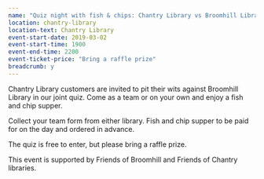 ```yaml
---
name: "Quiz night with fish & chips: Chantry Library vs Broomhill Library customers"
location: chantry-library
location-text: Chantry Library
event-start-date: 2019-03-02
event-start-time: 1900
event-end-time: 2200
event-ticket-price: "Bring a raffle prize"
breadcrumb: y
---
```


Chantry Library customers are invited to pit their wits against Broomhill Library in our joint quiz. Come as a team or on your own and enjoy a fish and chip supper.

Collect your team form from either library. Fish and chip supper to be paid for on the day and ordered in advance.

The quiz is free to enter, but please bring a raffle prize.

This event is supported by Friends of Broomhill and Friends of Chantry libraries.
